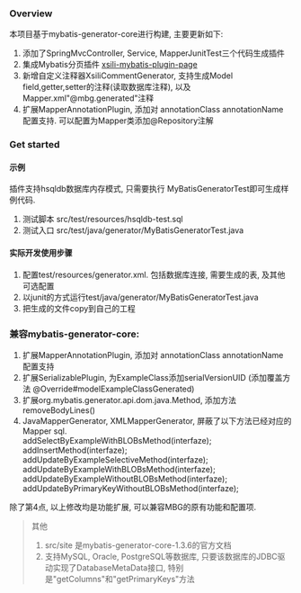 ### Overview
本项目基于mybatis-generator-core进行构建, 主要更新如下:

1. 添加了SpringMvcController, Service, MapperJunitTest三个代码生成插件
2. 集成Mybatis分页插件 [xsili-mybatis-plugin-page](https://github.com/morningtea/xsili-mybatis-plugin-page "Mybatis分页插件")
4. 新增自定义注释器XsiliCommentGenerator, 支持生成Model field,getter,setter的注释(读取数据库注释), 以及Mapper.xml"@mbg.generated"注释
3. 扩展MapperAnnotationPlugin, 添加对 annotationClass annotationName 配置支持. 可以配置为Mapper类添加@Repository注解


### Get started
#### 示例
插件支持hsqldb数据库内存模式, 只需要执行 MyBatisGeneratorTest即可生成样例代码.  
1. 测试脚本 src/test/resources/hsqldb-test.sql
2. 测试入口 src/test/java/generator/MyBatisGeneratorTest.java

#### 实际开发使用步骤
1. 配置test/resources/generator.xml. 包括数据库连接, 需要生成的表, 及其他可选配置
2. 以junit的方式运行test/java/generator/MyBatisGeneratorTest.java
3. 把生成的文件copy到自己的工程


### 兼容mybatis-generator-core:
1. 扩展MapperAnnotationPlugin, 添加对 annotationClass annotationName 配置支持
2. 扩展SerializablePlugin, 为ExampleClass添加serialVersionUID (添加覆盖方法  @Override#modelExampleClassGenerated)
3. 扩展org.mybatis.generator.api.dom.java.Method, 添加方法removeBodyLines()
4. JavaMapperGenerator, XMLMapperGenerator, 屏蔽了以下方法已经对应的 Mapper sql.  
addSelectByExampleWithBLOBsMethod(interfaze);  
addInsertMethod(interfaze);  
addUpdateByExampleSelectiveMethod(interfaze);  
addUpdateByExampleWithBLOBsMethod(interfaze);  
addUpdateByExampleWithoutBLOBsMethod(interfaze);  
addUpdateByPrimaryKeyWithoutBLOBsMethod(interfaze);  

除了第4点, 以上修改均是功能扩展, 可以兼容MBG的原有功能和配置项.

>其他
>1. src/site 是mybatis-generator-core-1.3.6的官方文档
>2. 支持MySQL, Oracle, PostgreSQL等数据库, 只要该数据库的JDBC驱动实现了DatabaseMetaData接口, 特别是"getColumns"和"getPrimaryKeys"方法
